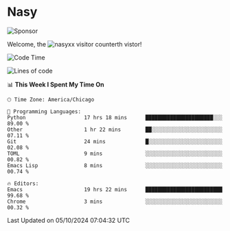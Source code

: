 # Nasy

<!--
<p align="center">
<img height="200" src="https://github-readme-stats.vercel.app/api?username=nasyxx&count_private=true&show_icons=true&theme=dracula&include_all_commits=true"/>
<img height="200" src="https://github-readme-stats.vercel.app/api/top-langs/?username=nasyxx&theme=dracula&hide=html,jupyter+notebook&count_private=true&show_icons=true"/>
</p>

  
----------------
-->

![Sponsor](https://img.shields.io/static/v1.svg?label=Sponsor&message=%E2%9D%A4&logo=GitHub&style=flat&color=pink)
 
Welcome, the ![nasyxx visitor counter](https://count.getloli.com/get/@nasyxx?theme=rule34)th vistor!
 
<!--START_SECTION:waka-->
![Code Time](http://img.shields.io/badge/Code%20Time-4%2C688%20hrs%2053%20mins-blue)

![Lines of code](https://img.shields.io/badge/From%20Hello%20World%20I%27ve%20Written-6.4%20million%20lines%20of%20code-blue)

📊 **This Week I Spent My Time On** 

```text
🕑︎ Time Zone: America/Chicago

💬 Programming Languages: 
Python                   17 hrs 18 mins      ██████████████████████░░░   89.00 % 
Other                    1 hr 22 mins        ██░░░░░░░░░░░░░░░░░░░░░░░   07.11 % 
Git                      24 mins             █░░░░░░░░░░░░░░░░░░░░░░░░   02.08 % 
TOML                     9 mins              ░░░░░░░░░░░░░░░░░░░░░░░░░   00.82 % 
Emacs Lisp               8 mins              ░░░░░░░░░░░░░░░░░░░░░░░░░   00.74 % 

🔥 Editors: 
Emacs                    19 hrs 22 mins      █████████████████████████   99.68 % 
Chrome                   3 mins              ░░░░░░░░░░░░░░░░░░░░░░░░░   00.32 % 
```


 Last Updated on 05/10/2024 07:04:32 UTC
<!--END_SECTION:waka-->

<!-- ![visitors](https://visitor-badge.laobi.icu/badge?page_id=nasyxx.nasyxx) -->
